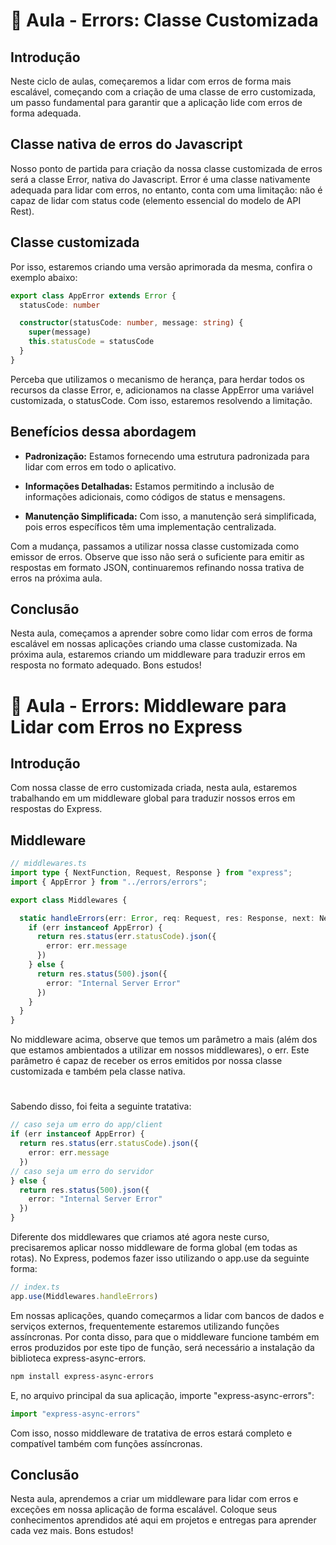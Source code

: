 # 📘 Aula - Errors: Classe Customizada

## Introdução

Neste ciclo de aulas, começaremos a lidar com erros de forma mais escalável, começando com a criação de uma classe de erro customizada, um passo fundamental para garantir que a aplicação lide com erros de forma adequada.

## Classe nativa de erros do Javascript

⁠Nosso ponto de partida para criação da nossa classe customizada de erros será a classe Error, nativa do Javascript. Error é uma classe nativamente adequada para lidar com erros, no entanto, conta com uma limitação: não é capaz de lidar com status code (elemento essencial do modelo de API Rest).

## Classe customizada

Por isso, estaremos criando uma versão aprimorada da mesma, confira o exemplo abaixo:
```ts
export class AppError extends Error {
  statusCode: number

  constructor(statusCode: number, message: string) {
    super(message)
    this.statusCode = statusCode
  }
}
```
Perceba que utilizamos o mecanismo de herança, para herdar todos os recursos da classe Error, e, adicionamos na classe AppError uma variável customizada, o statusCode. Com isso, estaremos resolvendo a limitação.

## Benefícios dessa abordagem

- **Padronização:** Estamos fornecendo uma estrutura padronizada para lidar com erros em todo o aplicativo.

- **Informações Detalhadas:** Estamos permitindo a inclusão de informações adicionais, como códigos de status e mensagens.

- **Manutenção Simplificada:** Com isso, a manutenção será simplificada, pois erros específicos têm uma implementação centralizada.


Com a mudança, passamos a utilizar nossa classe customizada como emissor de erros. Observe que isso não será o suficiente para emitir as respostas em formato JSON, continuaremos refinando nossa trativa de erros na próxima aula.

## Conclusão

Nesta aula, começamos a aprender sobre como lidar com erros de forma escalável em nossas aplicações criando uma classe customizada. Na próxima aula, estaremos criando um middleware para traduzir erros em resposta no formato adequado. Bons estudos!

# 📘 Aula - Errors: Middleware para Lidar com Erros no Express

## Introdução

Com nossa classe de erro customizada criada, nesta aula, estaremos trabalhando em um middleware global para traduzir nossos erros em respostas do Express.

## Middleware 
```ts
// middlewares.ts
import type { NextFunction, Request, Response } from "express";
import { AppError } from "../errors/errors";

export class Middlewares {

  static handleErrors(err: Error, req: Request, res: Response, next: NextFunction) {
    if (err instanceof AppError) {
      return res.status(err.statusCode).json({
        error: err.message
      })
    } else {
      return res.status(500).json({
        error: "Internal Server Error"
      })
    }
  }
}
```
No middleware acima, observe que temos um parâmetro a mais (além dos que estamos ambientados a utilizar em nossos middlewares), o err. Este parâmetro é capaz de receber os erros emitidos por nossa classe customizada e também pela classe nativa.
#
Sabendo disso, foi feita a seguinte tratativa:
```ts
// caso seja um erro do app/client
if (err instanceof AppError) {
  return res.status(err.statusCode).json({
    error: err.message
  })
// caso seja um erro do servidor
} else {
  return res.status(500).json({
    error: "Internal Server Error"
  })
}
```
Diferente dos middlewares que criamos até agora neste curso, precisaremos aplicar nosso middleware de forma global (em todas as rotas). No Express, podemos fazer isso utilizando o app.use da seguinte forma:
```ts
// index.ts
app.use(Middlewares.handleErrors)
```
Em nossas aplicações, quando começarmos a lidar com bancos de dados e serviços externos, frequentemente estaremos utilizando funções assíncronas. Por conta disso, para que o middleware funcione também em erros produzidos por este tipo de função, será necessário a instalação da biblioteca express-async-errors.
```sh
npm install express-async-errors
```
E, no arquivo principal da sua aplicação, importe "express-async-errors":
```ts
import "express-async-errors"
```
Com isso, nosso middleware de tratativa de erros estará completo e compatível também com funções assíncronas.

## Conclusão

Nesta aula, aprendemos a criar um middleware para lidar com erros e exceções em nossa aplicação de forma escalável. Coloque seus conhecimentos aprendidos até aqui em projetos e entregas para aprender cada vez mais. Bons estudos!